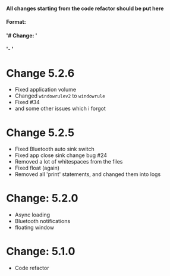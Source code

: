 #### All changes starting from the code refactor should be put here
#### Format:
####     '# Change: <version>'
####     '- <changes>'

# Change 5.2.6
- Fixed application volume
- Changed `windowrulev2` to `windowrule`
- Fixed #34
- and some other issues which i forgot
  
# Change 5.2.5
- Fixed Bluetooth auto sink switch 
- Fixed app close sink change bug #24
- Removed a lot of whitespaces from the files
- Fixed float (again)
- Removed all 'print' statements, and changed them into logs

# Change: 5.2.0
- Async loading
- Bluetooth notifications
- floating window

# Change: 5.1.0
- Code refactor
